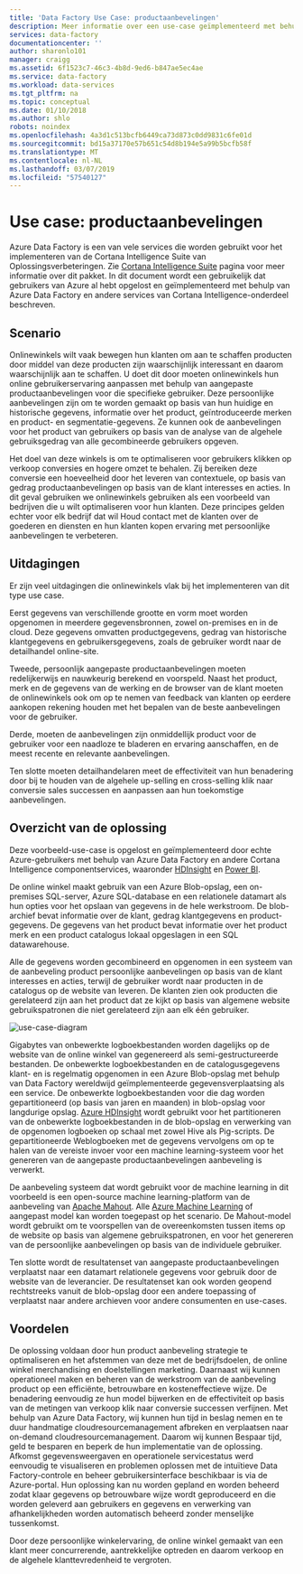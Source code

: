 ```yaml
---
title: 'Data Factory Use Case: productaanbevelingen'
description: Meer informatie over een use-case geïmplementeerd met behulp van Azure Data Factory, samen met andere services.
services: data-factory
documentationcenter: ''
author: sharonlo101
manager: craigg
ms.assetid: 6f1523c7-46c3-4b8d-9ed6-b847ae5ec4ae
ms.service: data-factory
ms.workload: data-services
ms.tgt_pltfrm: na
ms.topic: conceptual
ms.date: 01/10/2018
ms.author: shlo
robots: noindex
ms.openlocfilehash: 4a3d1c513bcfb6449ca73d873c0dd9831c6fe01d
ms.sourcegitcommit: bd15a37170e57b651c54d8b194e5a99b5bcfb58f
ms.translationtype: MT
ms.contentlocale: nl-NL
ms.lasthandoff: 03/07/2019
ms.locfileid: "57540127"
---
```

# <a name="use-case---product-recommendations"></a>Use case: productaanbevelingen
Azure Data Factory is een van vele services die worden gebruikt voor het implementeren van de Cortana Intelligence Suite van Oplossingsverbeteringen.  Zie [Cortana Intelligence Suite](https://www.microsoft.com/cortanaanalytics) pagina voor meer informatie over dit pakket. In dit document wordt een gebruikelijk dat gebruikers van Azure al hebt opgelost en geïmplementeerd met behulp van Azure Data Factory en andere services van Cortana Intelligence-onderdeel beschreven.

## <a name="scenario"></a>Scenario
Onlinewinkels wilt vaak bewegen hun klanten om aan te schaffen producten door middel van deze producten zijn waarschijnlijk interessant en daarom waarschijnlijk aan te schaffen. U doet dit door moeten onlinewinkels hun online gebruikerservaring aanpassen met behulp van aangepaste productaanbevelingen voor die specifieke gebruiker. Deze persoonlijke aanbevelingen zijn om te worden gemaakt op basis van hun huidige en historische gegevens, informatie over het product, geïntroduceerde merken en product- en segmentatie-gegevens.  Ze kunnen ook de aanbevelingen voor het product van gebruikers op basis van de analyse van de algehele gebruiksgedrag van alle gecombineerde gebruikers opgeven.

Het doel van deze winkels is om te optimaliseren voor gebruikers klikken op verkoop conversies en hogere omzet te behalen.  Zij bereiken deze conversie een hoeveelheid door het leveren van contextuele, op basis van gedrag productaanbevelingen op basis van de klant interesses en acties. In dit geval gebruiken we onlinewinkels gebruiken als een voorbeeld van bedrijven die u wilt optimaliseren voor hun klanten. Deze principes gelden echter voor elk bedrijf dat wil Houd contact met de klanten over de goederen en diensten en hun klanten kopen ervaring met persoonlijke aanbevelingen te verbeteren.

## <a name="challenges"></a>Uitdagingen
Er zijn veel uitdagingen die onlinewinkels vlak bij het implementeren van dit type use case. 

Eerst gegevens van verschillende grootte en vorm moet worden opgenomen in meerdere gegevensbronnen, zowel on-premises en in de cloud. Deze gegevens omvatten productgegevens, gedrag van historische klantgegevens en gebruikersgegevens, zoals de gebruiker wordt naar de detailhandel online-site. 

Tweede, persoonlijk aangepaste productaanbevelingen moeten redelijkerwijs en nauwkeurig berekend en voorspeld. Naast het product, merk en de gegevens van de werking en de browser van de klant moeten de onlinewinkels ook om op te nemen van feedback van klanten op eerdere aankopen rekening houden met het bepalen van de beste aanbevelingen voor de gebruiker. 

Derde, moeten de aanbevelingen zijn onmiddellijk product voor de gebruiker voor een naadloze te bladeren en ervaring aanschaffen, en de meest recente en relevante aanbevelingen. 

Ten slotte moeten detailhandelaren meet de effectiviteit van hun benadering door bij te houden van de algehele up-selling en cross-selling klik naar conversie sales successen en aanpassen aan hun toekomstige aanbevelingen.

## <a name="solution-overview"></a>Overzicht van de oplossing
Deze voorbeeld-use-case is opgelost en geïmplementeerd door echte Azure-gebruikers met behulp van Azure Data Factory en andere Cortana Intelligence componentservices, waaronder [HDInsight](https://azure.microsoft.com/services/hdinsight/) en [Power BI](https://powerbi.microsoft.com/).

De online winkel maakt gebruik van een Azure Blob-opslag, een on-premises SQL-server, Azure SQL-database en een relationele datamart als hun opties voor het opslaan van gegevens in de hele werkstroom.  De blob-archief bevat informatie over de klant, gedrag klantgegevens en product-gegevens. De gegevens van het product bevat informatie over het product merk en een product catalogus lokaal opgeslagen in een SQL datawarehouse. 

Alle de gegevens worden gecombineerd en opgenomen in een systeem van de aanbeveling product persoonlijke aanbevelingen op basis van de klant interesses en acties, terwijl de gebruiker wordt naar producten in de catalogus op de website van leveren. De klanten zien ook producten die gerelateerd zijn aan het product dat ze kijkt op basis van algemene website gebruikspatronen die niet gerelateerd zijn aan elk één gebruiker.

![use-case-diagram](./media/data-factory-product-reco-usecase/diagram-1.png)

Gigabytes van onbewerkte logboekbestanden worden dagelijks op de website van de online winkel van gegenereerd als semi-gestructureerde bestanden. De onbewerkte logboekbestanden en de catalogusgegevens klant- en is regelmatig opgenomen in een Azure Blob-opslag met behulp van Data Factory wereldwijd geïmplementeerde gegevensverplaatsing als een service. De onbewerkte logboekbestanden voor die dag worden gepartitioneerd (op basis van jaren en maanden) in blob-opslag voor langdurige opslag.  [Azure HDInsight](https://azure.microsoft.com/services/hdinsight/) wordt gebruikt voor het partitioneren van de onbewerkte logboekbestanden in de blob-opslag en verwerking van de opgenomen logboeken op schaal met zowel Hive als Pig-scripts. De gepartitioneerde Weblogboeken met de gegevens vervolgens om op te halen van de vereiste invoer voor een machine learning-systeem voor het genereren van de aangepaste productaanbevelingen aanbeveling is verwerkt.

De aanbeveling systeem dat wordt gebruikt voor de machine learning in dit voorbeeld is een open-source machine learning-platform van de aanbeveling van [Apache Mahout](https://mahout.apache.org/).  Alle [Azure Machine Learning](https://azure.microsoft.com/services/machine-learning/) of aangepast model kan worden toegepast op het scenario.  De Mahout-model wordt gebruikt om te voorspellen van de overeenkomsten tussen items op de website op basis van algemene gebruikspatronen, en voor het genereren van de persoonlijke aanbevelingen op basis van de individuele gebruiker.

Ten slotte wordt de resultatenset van aangepaste productaanbevelingen verplaatst naar een datamart relationele gegevens voor gebruik door de website van de leverancier.  De resultatenset kan ook worden geopend rechtstreeks vanuit de blob-opslag door een andere toepassing of verplaatst naar andere archieven voor andere consumenten en use-cases.

## <a name="benefits"></a>Voordelen
De oplossing voldaan door hun product aanbeveling strategie te optimaliseren en het afstemmen van deze met de bedrijfsdoelen, de online winkel merchandising en doelstellingen marketing. Daarnaast wij kunnen operationeel maken en beheren van de werkstroom van de aanbeveling product op een efficiënte, betrouwbare en kosteneffectieve wijze. De benadering eenvoudig ze hun model bijwerken en de effectiviteit op basis van de metingen van verkoop klik naar conversie successen verfijnen. Met behulp van Azure Data Factory, wij kunnen hun tijd in beslag nemen en te duur handmatige cloudresourcemanagement afbreken en verplaatsen naar on-demand cloudresourcemanagement. Daarom wij kunnen Bespaar tijd, geld te besparen en beperk de hun implementatie van de oplossing. Afkomst gegevensweergaven en operationele servicestatus werd eenvoudig te visualiseren en problemen oplossen met de intuïtieve Data Factory-controle en beheer gebruikersinterface beschikbaar is via de Azure-portal. Hun oplossing kan nu worden gepland en worden beheerd zodat klaar gegevens op betrouwbare wijze wordt geproduceerd en die worden geleverd aan gebruikers en gegevens en verwerking van afhankelijkheden worden automatisch beheerd zonder menselijke tussenkomst.

Door deze persoonlijke winkelervaring, de online winkel gemaakt van een klant meer concurrerende, aantrekkelijke optreden en daarom verkoop en de algehele klanttevredenheid te vergroten.

